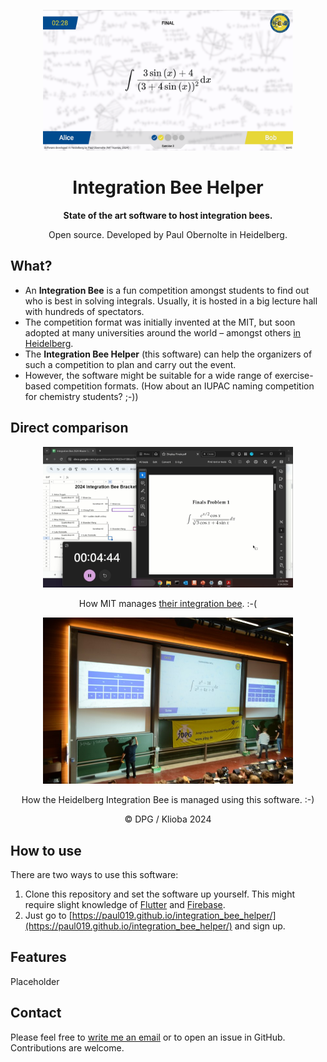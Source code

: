 <p align="center">
    <img src="assets/screenshots/screenshot1.png" width="400px" />
    <h1 align="center">Integration Bee Helper</h1>
    <p align="center"><b>State of the art software to host integration bees.</b></p>
    <p align="center">Open source. Developed by Paul Obernolte in Heidelberg.</p> 
</p>

## What?

- An <b>Integration Bee</b> is a fun competition amongst students to find out who is best in solving integrals. Usually, it is hosted in a big lecture hall with hundreds of spectators.
- The competition format was initially invented at the MIT, but soon adopted at many universities around the world – amongst others [in Heidelberg](https://www.youtube.com/watch?v=NPV4zvshbvQ&t=9737s).
- The <b>Integration Bee Helper</b> (this software) can help the organizers of such a competition to plan and carry out the event.
- However, the software might be suitable for a wide range of exercise-based competition formats. (How about an IUPAC naming competition for chemistry students? ;-))

## Direct comparison

<p align="center">
    <img src="assets/screenshots/mit.png" width="400px" />
    <p align="center">How MIT manages <a href="https://www.youtube.com/watch?v=dyfLMHGnPR0">their integration bee</a>. :-(</p>
</p>

<p align="center">
    <img src="assets/screenshots/heidelberg.jpeg" width="400px" />
    <p align="center">How the Heidelberg Integration Bee is managed using this software. :-)</p>
    <p align="center">© DPG / Klioba 2024</p>
</p>

## How to use

There are two ways to use this software:

1. Clone this repository and set the software up yourself. This might require slight knowledge of [Flutter](https://flutter.dev) and [Firebase](https://firebase.google.com).
2. Just go to [https://paul019.github.io/integration_bee_helper/](https://paul019.github.io/integration_bee_helper/) and sign up.

## Features

Placeholder

## Contact

Please feel free to [write me an email](mailto:p-ob@web.de) or to open an issue in GitHub. Contributions are welcome.